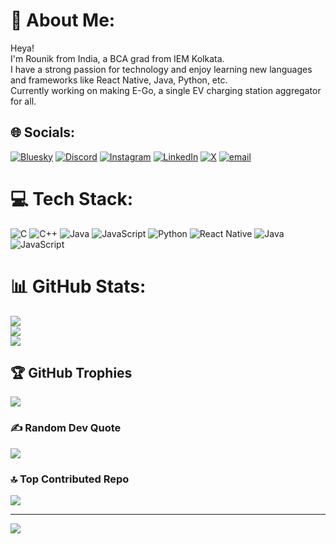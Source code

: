 # 💫 About Me:
Heya!<br>I'm Rounik from India, a BCA grad from IEM Kolkata. <br>I have a strong passion for technology and enjoy learning new languages and frameworks like React Native, Java, Python, etc.<br>Currently working on making E-Go, a single EV charging station aggregator for all.


## 🌐 Socials:
[![Bluesky](https://img.shields.io/badge/bluesky-0285FF?style=for-the-badge&logo=bluesky&logoColor=%23FFFFFF)](https://bsky.app/profile/hanabi-03.bsky.social) [![Discord](https://img.shields.io/badge/Discord-%237289DA.svg?logo=discord&logoColor=white)](https://discord.gg/https://discordapp.com/users/905082911869530133) [![Instagram](https://img.shields.io/badge/Instagram-%23E4405F.svg?logo=Instagram&logoColor=white)](https://instagram.com/hnbix.04) [![LinkedIn](https://img.shields.io/badge/LinkedIn-%230077B5.svg?logo=linkedin&logoColor=white)](https://linkedin.com/in/rounikchatterjee04) [![X](https://img.shields.io/badge/X-black.svg?logo=X&logoColor=white)](https://x.com/hnbi_04) [![email](https://img.shields.io/badge/Email-D14836?logo=gmail&logoColor=white)](mailto:rounik.chatterjee.5@gmail.com) 

# 💻 Tech Stack:
![C](https://img.shields.io/badge/c-%2300599C.svg?style=for-the-badge&logo=c&logoColor=white) ![C++](https://img.shields.io/badge/c++-%2300599C.svg?style=for-the-badge&logo=c%2B%2B&logoColor=white) ![Java](https://img.shields.io/badge/java-%23ED8B00.svg?style=for-the-badge&logo=openjdk&logoColor=white) ![JavaScript](https://img.shields.io/badge/javascript-%23323330.svg?style=for-the-badge&logo=javascript&logoColor=%23F7DF1E) ![Python](https://img.shields.io/badge/python-3670A0?style=for-the-badge&logo=python&logoColor=ffdd54) ![React Native](https://img.shields.io/badge/react_native-%2320232a.svg?style=for-the-badge&logo=react&logoColor=%2361DAFB) ![Java](https://img.shields.io/badge/java-%23ED8B00.svg?style=for-the-badge&logo=openjdk&logoColor=white) ![JavaScript](https://img.shields.io/badge/javascript-%23323330.svg?style=for-the-badge&logo=javascript&logoColor=%23F7DF1E)
# 📊 GitHub Stats:
![](https://github-readme-stats.vercel.app/api?username=rounikc&theme=dark&hide_border=false&include_all_commits=true&count_private=false)<br/>
![](https://github-readme-streak-stats.herokuapp.com/?user=rounikc&theme=dark&hide_border=false)<br/>
![](https://github-readme-stats.vercel.app/api/top-langs/?username=rounikc&theme=dark&hide_border=false&include_all_commits=true&count_private=false&layout=compact)

## 🏆 GitHub Trophies
![](https://github-profile-trophy.vercel.app/?username=rounikc&theme=radical&no-frame=false&no-bg=false&margin-w=4)

### ✍️ Random Dev Quote
![](https://quotes-github-readme.vercel.app/api?type=horizontal&theme=radical)

### 🔝 Top Contributed Repo
![](https://github-contributor-stats.vercel.app/api?username=rounikc&limit=5&theme=dark&combine_all_yearly_contributions=true)

---
[![](https://visitcount.itsvg.in/api?id=rounikc&icon=0&color=0)](https://visitcount.itsvg.in)

<!-- Proudly created with GPRM ( https://gprm.itsvg.in ) -->
<!-- Thanks GPRM!-->
